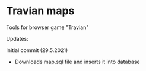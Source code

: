 # Travian maps
Tools for browser game "Travian"

Updates:

Initial commit (29.5.2021)
- Downloads map.sql file and inserts it into database
